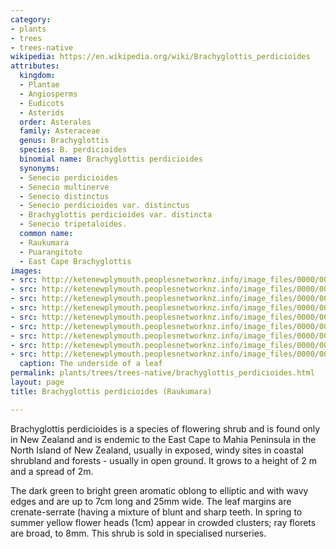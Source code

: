 ```yaml
---
category:
- plants
- trees
- trees-native
wikipedia: https://en.wikipedia.org/wiki/Brachyglottis_perdicioides
attributes:
  kingdom:
  - Plantae
  - Angiosperms
  - Eudicots
  - Asterids
  order: Asterales
  family: Asteraceae
  genus: Brachyglottis
  species: B. perdicioides
  binomial name: Brachyglottis perdicioides
  synonyms:
  - Senecio perdicioides
  - Senecio multinerve
  - Senecio distinctus
  - Senecio perdicioides var. distinctus
  - Brachyglottis perdicioides var. distincta
  - Senecio tripetaloides.
  common name:
  - Raukumara
  - Puarangitoto
  - East Cape Brachyglottis
images:
- src: http://ketenewplymouth.peoplesnetworknz.info/image_files/0000/0008/3228/Brachyglottis_perdicioides__Raukumara_.JPG
- src: http://ketenewplymouth.peoplesnetworknz.info/image_files/0000/0012/8518/1-Brachyglottis_perdicioides___Raukumara.JPG
- src: http://ketenewplymouth.peoplesnetworknz.info/image_files/0000/0006/3179/Brachyglottis_perdicioides__Raukumara-006.JPG
- src: http://ketenewplymouth.peoplesnetworknz.info/image_files/0000/0012/8538/1-Brachyglottis_perdicioides___Raukumara-004.JPG
- src: http://ketenewplymouth.peoplesnetworknz.info/image_files/0000/0006/3184/Brachyglottis_perdicioides__Raukumara-018.JPG
- src: http://ketenewplymouth.peoplesnetworknz.info/image_files/0000/0008/3233/Brachyglottis_perdicioides__Raukumara_-003.JPG
- src: http://ketenewplymouth.peoplesnetworknz.info/image_files/0000/0003/8019/Brachyglottis_pericioides__Raukumara-013.JPG
- src: http://ketenewplymouth.peoplesnetworknz.info/image_files/0000/0003/8024/Brachyglottis_pericioides__Raukumara-015.JPG
- src: http://ketenewplymouth.peoplesnetworknz.info/image_files/0000/0003/8029/Brachyglottis_pericioides__Raukumara-016.JPG
  caption: The underside of a leaf
permalink: plants/trees/trees-native/brachyglottis_perdicioides.html
layout: page
title: Brachyglottis perdicioides (Raukumara)

---
```

Brachyglottis perdicioides is a species of flowering shrub and is found only in New Zealand and is endemic to the East Cape to Mahia Peninsula in the North Island of New Zealand, usually in exposed, windy sites in coastal shrubland and forests - usually in open ground. It grows to a height of 2 m and a spread of 2m. 

The dark green to bright green aromatic oblong to elliptic and with wavy edges and are up to 7cm long and 25mm wide. The leaf margins are crenate-serrate (having a mixture of blunt and sharp teeth. 
In spring to summer yellow flower heads (1cm) appear in crowded clusters; ray florets are broad, to 8mm. 
This shrub is sold in specialised nurseries.
